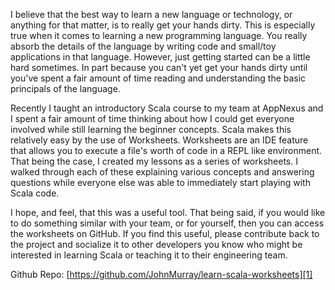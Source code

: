 I believe that the best way to learn a new language or technology, or anything for that
matter, is to really get your hands dirty. This is especially true when it comes to learning
a new programming language. You really absorb the details of the language by writing code
and small/toy applications in that language. However, just getting started can be a little
hard sometimes. In part because you can't yet get your hands dirty until you've spent a fair
amount of time reading and understanding the basic principals of the language.

Recently I taught an introductory Scala course to my team at AppNexus and I spent a fair amount
of time thinking about how I could get everyone involved while still learning the beginner concepts.
Scala makes this relatively easy by the use of Worksheets. Worksheets are an IDE feature that
allows you to execute a file's worth of code in a REPL like environment. That being the case, I
created my lessons as a series of worksheets. I walked through each of these explaining various
concepts and answering questions while everyone else was able to immediately start playing with
Scala code.

I hope, and feel, that this was a useful tool. That being said, if you would like to do something
similar with your team, or for yourself, then you can access the worksheets on GitHub. If you find
this useful, please contribute back to the project and socialize it to other developers you know who
might be interested in learning Scala or teaching it to their engineering team.

Github Repo: [https://github.com/JohnMurray/learn-scala-worksheets][1]



  [1]: https://github.com/JohnMurray/learn-scala-worksheets
